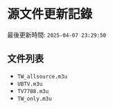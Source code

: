 # 源文件更新記錄

最後更新時間: `2025-04-07 23:29:50`

## 文件列表
- `TW_allsource.m3u`
- `UBTV.m3u`
- `TV7708.m3u`
- `TW_only.m3u`
